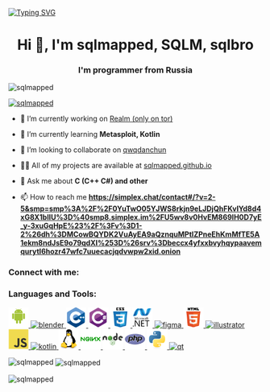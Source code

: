 [![Typing SVG](https://readme-typing-svg.demolab.com?font=&pause=1000&color=F7F7F7&background=000000&width=435&lines=root%40+%3E+Hi%2C+i'm+sqlmapped;I'm+know%3A+Russian%2C+English;C%23+C%2B%2B+Python+Dev;Only+on+Github+and;SimpleX)](https://git.io/typing-svg)
<h1 align="center">Hi 👋, I'm sqlmapped, SQLM, sqlbro</h1>
<h3 align="center">I'm programmer from Russia</h3>

<p align="left"> <img src="https://komarev.com/ghpvc/?username=sqlmapped&label=Profile%20views&color=0e75b6&style=flat" alt="sqlmapped" /> </p>

<p align="left"> <a href="https://github.com/ryo-ma/github-profile-trophy"><img src="https://github-profile-trophy.vercel.app/?username=sqlmapped" alt="sqlmapped" /></a> </p>

- 🔭 I’m currently working on [Realm (only on tor)](acfm2cwceu4nuyiejebdtj2zf4iz22bgyxf2st25kdky7ybeqgrcwgqd.onion)

- 🌱 I’m currently learning **Metasploit, Kotlin**

- 👯 I’m looking to collaborate on [qwqdanchun](https://github.com/qwqdanchun)

- 👨‍💻 All of my projects are available at [sqlmapped.github.io](sqlmapped.github.io)

- 💬 Ask me about **C (C++ C#) and other**

- 📫 How to reach me **https://simplex.chat/contact#/?v=2-5&smp=smp%3A%2F%2F0YuTwO05YJWS8rkjn9eLJDjQhFKvIYd8d4xG8X1blIU%3D%40smp8.simplex.im%2FU5wv8v0HvEM869lH0D7yE_y-3xuGqHpE%23%2F%3Fv%3D1-2%26dh%3DMCowBQYDK2VuAyEA9aQznquMPtlZPneEhKmMfTE5A1ekm8ndJsE9o79qdXI%253D%26srv%3Dbeccx4yfxxbvyhqypaavemqurytl6hozr47wfc7uuecacjqdvwpw2xid.onion**

<h3 align="left">Connect with me:</h3>
<p align="left">
</p>

<h3 align="left">Languages and Tools:</h3>
<p align="left"> <a href="https://developer.android.com" target="_blank" rel="noreferrer"> <img src="https://raw.githubusercontent.com/devicons/devicon/master/icons/android/android-original-wordmark.svg" alt="android" width="40" height="40"/> </a> <a href="https://www.blender.org/" target="_blank" rel="noreferrer"> <img src="https://download.blender.org/branding/community/blender_community_badge_white.svg" alt="blender" width="40" height="40"/> </a> <a href="https://www.w3schools.com/cpp/" target="_blank" rel="noreferrer"> <img src="https://raw.githubusercontent.com/devicons/devicon/master/icons/cplusplus/cplusplus-original.svg" alt="cplusplus" width="40" height="40"/> </a> <a href="https://www.w3schools.com/cs/" target="_blank" rel="noreferrer"> <img src="https://raw.githubusercontent.com/devicons/devicon/master/icons/csharp/csharp-original.svg" alt="csharp" width="40" height="40"/> </a> <a href="https://www.w3schools.com/css/" target="_blank" rel="noreferrer"> <img src="https://raw.githubusercontent.com/devicons/devicon/master/icons/css3/css3-original-wordmark.svg" alt="css3" width="40" height="40"/> </a> <a href="https://dotnet.microsoft.com/" target="_blank" rel="noreferrer"> <img src="https://raw.githubusercontent.com/devicons/devicon/master/icons/dot-net/dot-net-original-wordmark.svg" alt="dotnet" width="40" height="40"/> </a> <a href="https://www.figma.com/" target="_blank" rel="noreferrer"> <img src="https://www.vectorlogo.zone/logos/figma/figma-icon.svg" alt="figma" width="40" height="40"/> </a> <a href="https://www.w3.org/html/" target="_blank" rel="noreferrer"> <img src="https://raw.githubusercontent.com/devicons/devicon/master/icons/html5/html5-original-wordmark.svg" alt="html5" width="40" height="40"/> </a> <a href="https://www.adobe.com/in/products/illustrator.html" target="_blank" rel="noreferrer"> <img src="https://www.vectorlogo.zone/logos/adobe_illustrator/adobe_illustrator-icon.svg" alt="illustrator" width="40" height="40"/> </a> <a href="https://developer.mozilla.org/en-US/docs/Web/JavaScript" target="_blank" rel="noreferrer"> <img src="https://raw.githubusercontent.com/devicons/devicon/master/icons/javascript/javascript-original.svg" alt="javascript" width="40" height="40"/> </a> <a href="https://kotlinlang.org" target="_blank" rel="noreferrer"> <img src="https://www.vectorlogo.zone/logos/kotlinlang/kotlinlang-icon.svg" alt="kotlin" width="40" height="40"/> </a> <a href="https://www.linux.org/" target="_blank" rel="noreferrer"> <img src="https://raw.githubusercontent.com/devicons/devicon/master/icons/linux/linux-original.svg" alt="linux" width="40" height="40"/> </a> <a href="https://www.nginx.com" target="_blank" rel="noreferrer"> <img src="https://raw.githubusercontent.com/devicons/devicon/master/icons/nginx/nginx-original.svg" alt="nginx" width="40" height="40"/> </a> <a href="https://nodejs.org" target="_blank" rel="noreferrer"> <img src="https://raw.githubusercontent.com/devicons/devicon/master/icons/nodejs/nodejs-original-wordmark.svg" alt="nodejs" width="40" height="40"/> </a> <a href="https://www.php.net" target="_blank" rel="noreferrer"> <img src="https://raw.githubusercontent.com/devicons/devicon/master/icons/php/php-original.svg" alt="php" width="40" height="40"/> </a> <a href="https://www.python.org" target="_blank" rel="noreferrer"> <img src="https://raw.githubusercontent.com/devicons/devicon/master/icons/python/python-original.svg" alt="python" width="40" height="40"/> </a> <a href="https://www.qt.io/" target="_blank" rel="noreferrer"> <img src="https://upload.wikimedia.org/wikipedia/commons/0/0b/Qt_logo_2016.svg" alt="qt" width="40" height="40"/> </a> </p>

<p><img align="left" src="https://github-readme-stats.vercel.app/api/top-langs?username=sqlmapped&show_icons=true&locale=en&layout=compact" alt="sqlmapped" /></p>

<p>&nbsp;<img align="center" src="https://github-readme-stats.vercel.app/api?username=sqlmapped&show_icons=true&locale=en" alt="sqlmapped" /></p>

<p><img align="center" src="https://github-readme-streak-stats.herokuapp.com/?user=sqlmapped&" alt="sqlmapped" /></p>
